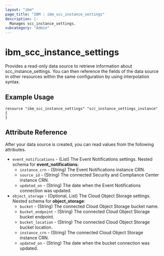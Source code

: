 ```yaml
---
layout: "ibm"
page_title: "IBM : ibm_scc_instance_settings"
description: |-
  Manages scc_instance_settings.
subcategory: "Admin"
---
```


# ibm_scc_instance_settings

Provides a read-only data source to retrieve information about scc_instance_settings. You can then reference the fields of the data source in other resources within the same configuration by using interpolation syntax.


## Example Usage

```hcl
resource "ibm_scc_instance_settings" "scc_instance_settings_instance" {
}
```

## Attribute Reference

After your data source is created, you can read values from the following attributes.

* `event_notifications` - (List) The Event Notifications settings.
Nested schema for **event_notifications**:
	* `instance_crn` - (String) The Event Notifications instance CRN.
	* `source_id` - (String) The connected Security and Compliance Center instance CRN.
	* `updated_on` - (String) The date when the Event Notifications connection was updated.
* `object_storage` - (Optional, List) The Cloud Object Storage settings.
Nested schema for **object_storage**:
	* `bucket` - (String) The connected Cloud Object Storage bucket name.
	* `bucket_endpoint` - (String) The connected Cloud Object Storage bucket endpoint.
	* `bucket_location` - (String) The connected Cloud Object Storage bucket location.
	* `instance_crn` - (String) The connected Cloud Object Storage instance CRN.
	* `updated_on` - (String) The date when the bucket connection was updated.
